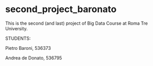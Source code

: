 # second_project_baronato
This is the second (and last) project of Big Data Course at Roma Tre University.

STUDENTS:

Pietro Baroni, 536373

Andrea de Donato, 536795
